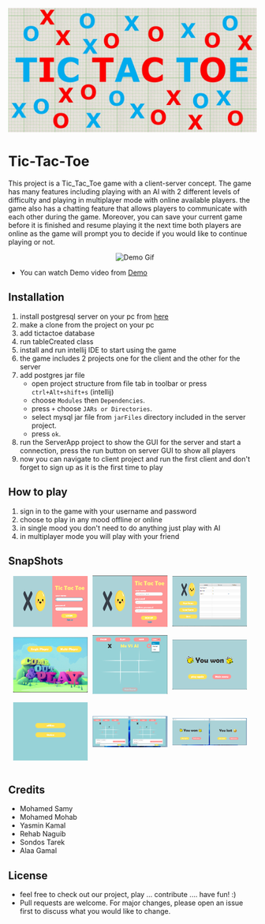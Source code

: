 
![Image](src/main/resources/images/img.jpg)
# Tic-Tac-Toe
This project is a Tic_Tac_Toe game with a client-server concept. The game has many features including playing with an
AI with 2 different levels of difficulty and playing in multiplayer mode with online available players. the game also has a chatting feature that
allows players to communicate with each other during the game. Moreover, you can save your current game before it is finished and resume playing it
the next time both players are online as the game will prompt you to decide if you would like to continue playing or not.
<center>
        <img src="Readme_Files/images/Demo.gif" style="margin-left:2%; " alt="Demo Gif" title="Demo Gif">
</center>

- You can watch Demo video from [Demo](https://drive.google.com/drive/folders/1d825xHb36J1yfe009oG9G1QIfDqnW3iv)
## Installation
1. install postgresql server on your pc from [here](https://www.postgresql.org/download/)
2. make a clone from the project on your pc
3. add tictactoe database
4. run tableCreated class
5. install and run intellij IDE to start using the game
6. the game includes 2 projects one for the client and the other for the server
7. add postgres jar file
    - open project structure from file tab in toolbar or press `ctrl+Alt+shift+s` (intellij)
    - choose `Modules` then `Dependencies`.
    - press `+` choose `JARs or Directories`.
    - select mysql jar file from `jarFiles` directory included in the server project.
    - press `ok`.
8. run the ServerApp project to show the GUI for the server and start a connection, press the run button on server GUI to show all players
9. now you can navigate to client project and run the first client and don't forget to sign up as it is the first time to play
## How to play
1. sign in to the game with your username and password
2. choose to play in any mood offline or online 
3. in single mood you don't need to do anything just play with AI
4. in multiplayer mode you will play with your friend
## SnapShots
<div style="display:flex;align-items: center;">
    <img src="src/main/resources/images/readmeImg/login.png" style="width: 30%;margin-left:2%; ">
    <img src="src/main/resources/images/readmeImg/signUp.png" style="width: 30%;margin-left:2%; ">
    <img src="src/main/resources/images/readmeImg/Main%20menu.png" style="width: 30%;margin-left:2%; ">
</div>
<br>
<div style="display:flex;align-items: center;">
    <img src="src/main/resources/images/readmeImg/selectMode.png" style="width: 30%;margin-left:2%;" > 
    <img src="src/main/resources/images/readmeImg/min%20max.png"  style="width: 30%;margin-left:2%;" >
<img src="src/main/resources/images/readmeImg/win.png" style="width: 30%;margin-left:2%; ">
</div>
<br>
<div style="display:flex;align-items: center;">
 <img src="src/main/resources/images/readmeImg/Multi%20player%20mode.png"  style="width: 30%;margin-left:2%;">
    <img src="src/main/resources/images/readmeImg/online.png" style="width: 30%;margin-left:2%; " > 
    <img src="src/main/resources/images/readmeImg/onlinewinlose.png" style="width: 30%;margin-left:2%;">
</div>
<br>

## Credits
- Mohamed Samy
- Mohamed Mohab
- Yasmin Kamal
- Rehab Naguib
- Sondos Tarek
- Alaa Gamal
## License
- feel free to check out our project, play ... contribute .... have fun! :)
- Pull requests are welcome. For major changes, please open an issue first to discuss what you would like to change.
